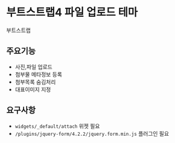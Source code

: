 
# 부트스트랩4 파일 업로드 테마

부트스트랩

## 주요기능
- 사진,파일 업로드
- 첨부물 메타정보 등록
- 첨부목록 숨김처리
- 대표이미지 지정

## 요구사항
- `widgets/_default/attach` 위젯 필요
- `/plugins/jquery-form/4.2.2/jquery.form.min.js` 플러그인 필요
